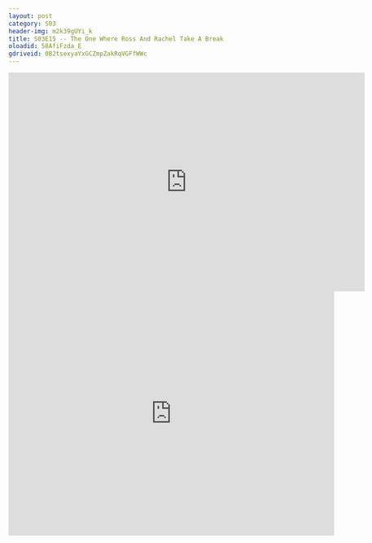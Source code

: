 ```yaml
---
layout: post 
category: S03 
header-img: m2k39gUYi_k 
title: S03E15 -- The One Where Ross And Rachel Take A Break 
oloadid: 58AfiFzda_E 
gdriveid: 0B2tsexyaYxGCZmpZakRqVGFfWWc 
--- 
```

<!--more--> 
<iframe src='https://openload.co/embed/58AfiFzda_E/' width='700' height='430' frameborder='0' scrolling='no' allowfullscreen='allowfullscreen'></iframe> 
<iframe src='https://drive.google.com/file/d/0B2tsexyaYxGCZmpZakRqVGFfWWc/preview' width='640' height='480' frameborder='0' scrolling='no' allowfullscreen='allowfullscreen'></iframe> 